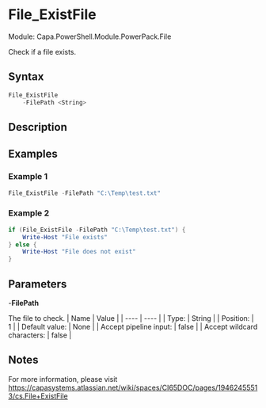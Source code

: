 # File_ExistFile
Module: Capa.PowerShell.Module.PowerPack.File

Check if a file exists.

## Syntax

```powershell
File_ExistFile
	-FilePath <String>
```

## Description



## Examples

### Example 1
```powershell
File_ExistFile -FilePath "C:\Temp\test.txt"
```
    
### Example 2
```powershell
if (File_ExistFile -FilePath "C:\Temp\test.txt") {
    Write-Host "File exists"
} else {
    Write-Host "File does not exist"
}
```
    

## Parameters

-**FilePath**

The file to check.
| Name | Value |
| ---- | ---- |
| Type: | String |
| Position: | 1 | 
| Default value: | None | 
| Accept pipeline input: | false | 
| Accept wildcard characters: | false | 


## Notes

For more information, please visit https://capasystems.atlassian.net/wiki/spaces/CI65DOC/pages/19462455513/cs.File+ExistFile
